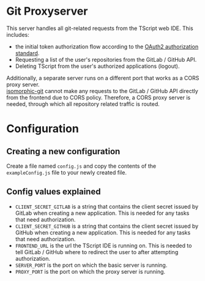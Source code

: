 # Git Proxyserver
This server handles all git-related requests from the TScript web IDE.
This includes:
- the initial token authorization flow according to the <a href="https://docs.github.com/en/apps/oauth-apps/building-oauth-apps/authorizing-oauth-apps">OAuth2 authorization standard</a>.
- Requesting a list of the user's repositories from the GitLab / GitHub API.
- Deleting TScript from the user's authorized applications (logout).

Additionally, a separate server runs on a different port that works as a CORS proxy server.<br>
<a href="https://isomorphic-git.org/en/">isomorphic-git</a> cannot make any requests to the GitLab / GitHub API directly from the frontend due to CORS policy. Therefore, a CORS proxy server is needed, through which all repository related traffic is routed.

# Configuration
## Creating a new configuration
Create a file named `config.js` and copy the contents of the `exampleConfig.js` file to your newly created file.
## Config values explained
- `CLIENT_SECRET_GITLAB` is a string that contains the client secret issued by GitLab when creating a new application. This is needed for any tasks that need authorization.
- `CLIENT_SECRET_GITHUB` is a string that contains the client secret issued by GitHub when creating a new application. This is needed for any tasks that need authorization.
- `FRONTEND_URL` is the url the TScript IDE is running on. This is needed to tell GitLab / GitHub where to redirect the user to after attempting authorization.
- `SERVER_PORT` is the port on which the basic server is running.
- `PROXY_PORT` is the port on which the proxy server is running.